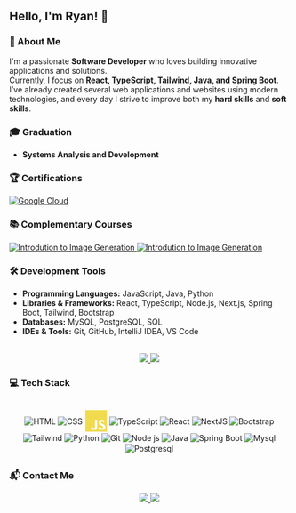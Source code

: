 ## Hello, I'm Ryan! 👋

### 🚀 About Me
I'm a passionate **Software Developer** who loves building innovative applications and solutions.  
Currently, I focus on **React, TypeScript, Tailwind, Java, and Spring Boot**.  
I’ve already created several web applications and websites using modern technologies, and every day I strive to improve both my **hard skills** and **soft skills**.  

### 🎓 Graduation
- **Systems Analysis and Development**

### 🏆 Certifications

<div>
  <a href="https://media.licdn.com/dms/image/v2/D4D2DAQGIkMXOK3as_g/profile-treasury-image-shrink_480_480/B4DZcnlI29GkAM-/0/1748715736995?e=1759078800&v=beta&t=rjb3WwJyuJvSFkCRwX959I4qPPD-wNpB9Eam7PP-biU" target="_blank">
    <img src="https://media.licdn.com/dms/image/v2/D4D2DAQGIkMXOK3as_g/profile-treasury-image-shrink_480_480/B4DZcnlI29GkAM-/0/1748715736995?e=1759078800&v=beta&t=rjb3WwJyuJvSFkCRwX959I4qPPD-wNpB9Eam7PP-biU" alt="Google Cloud" height="200"/>
  </a>
</div>

### 📚 Complementary Courses
 <a href="https://cdn.qwiklabs.com/nh9ZSug9IYdLXUrUOvGLcpNpCfhbOrxVFnp5M0%2BlPho%3D" target="_blank">
    <img src="https://cdn.qwiklabs.com/nh9ZSug9IYdLXUrUOvGLcpNpCfhbOrxVFnp5M0%2BlPho%3D" alt="Introdution to Image Generation" height="200"/>
  </a>

   <a href="https://cdn.qwiklabs.com/licxd8JDS5%2FvJ3%2FcXDcU2Wmyj8Ii8Old17CuG49CW%2BM%3D" target="_blank">
    <img src="https://cdn.qwiklabs.com/licxd8JDS5%2FvJ3%2FcXDcU2Wmyj8Ii8Old17CuG49CW%2BM%3D" alt="Introdution to Image Generation" height="200"/>
  </a>

### 🛠️ Development Tools
- **Programming Languages:** JavaScript, Java, Python  
- **Libraries & Frameworks:** React, TypeScript, Node.js, Next.js, Spring Boot, Tailwind, Bootstrap  
- **Databases:** MySQL, PostgreSQL, SQL  
- **IDEs & Tools:** Git, GitHub, IntelliJ IDEA, VS Code  

<br>

<div align="center">
  <a href="https://github.com/ryannardelli">
    <img height="180em" src="https://github-readme-stats.vercel.app/api?username=ryannardelli&show_icons=true&theme=radical&include_all_commits=true&count_private=true"/>
    <img height="180em" src="https://github-readme-stats.vercel.app/api/top-langs/?username=ryannardelli&layout=compact&langs_count=16&theme=radical"/>
  </a>
</div>

### 💻 Tech Stack
<div align="center" style="display: inline_block"><br>
   <img align="center" alt="HTML" height="40" width="40" src="https://cdn.jsdelivr.net/gh/devicons/devicon@latest/icons/html5/html5-original.svg">
   <img align="center" alt="CSS" height="40" width="40" src="https://cdn.jsdelivr.net/gh/devicons/devicon@latest/icons/css3/css3-original.svg">
   <img align="center" alt="JavaScript" height="40" width="40" src="https://raw.githubusercontent.com/devicons/devicon/master/icons/javascript/javascript-plain.svg">
   <img align="center" alt="TypeScript" height="40" width="40" src="https://cdn.jsdelivr.net/gh/devicons/devicon@latest/icons/typescript/typescript-original.svg">
   <img align="center" alt="React" height="40" width="40" src="https://cdn.jsdelivr.net/gh/devicons/devicon@latest/icons/react/react-original.svg">
   <img align="center" alt="NextJS" height="40" width="40" src="https://cdn.jsdelivr.net/gh/devicons/devicon@latest/icons/nextjs/nextjs-original.svg">
   <img align="center" alt="Bootstrap" height="40" width="40" src="https://cdn.jsdelivr.net/gh/devicons/devicon@latest/icons/bootstrap/bootstrap-original.svg">
   <img align="center" alt="Tailwind" height="40" width="40" src="https://cdn.jsdelivr.net/gh/devicons/devicon@latest/icons/tailwindcss/tailwindcss-original.svg">
   <img align="center" alt="Python" height="40" width="40" src="https://cdn.jsdelivr.net/gh/devicons/devicon@latest/icons/python/python-original.svg">
   <img align="center" alt="Git" height="40" width="40" src="https://cdn.jsdelivr.net/gh/devicons/devicon@latest/icons/git/git-original.svg">
   <img align="center" alt="Node js" height="40" width="40" src="https://cdn.jsdelivr.net/gh/devicons/devicon@latest/icons/nodejs/nodejs-original.svg">
   <img align="center" alt="Java" height="40" width="40" src="https://cdn.jsdelivr.net/gh/devicons/devicon@latest/icons/java/java-original.svg">
   <img align="center" alt="Spring Boot" height="40" width="40" src="https://cdn.jsdelivr.net/gh/devicons/devicon@latest/icons/spring/spring-original.svg">
   <img align="center" alt="Mysql" height="40" width="40" src="https://cdn.jsdelivr.net/gh/devicons/devicon@latest/icons/mysql/mysql-original.svg">
   <img align="center" alt="Postgresql" height="40" width="40" src="https://cdn.jsdelivr.net/gh/devicons/devicon@latest/icons/postgresql/postgresql-original.svg">
</div>

##

### 📬 Contact Me
<div align="center">
  <a href="mailto:ryannardelli12@gmail.com" target="_blank">
    <img src="https://img.shields.io/badge/Gmail-D14836?style=for-the-badge&logo=gmail&logoColor=white">
  </a>
  <a href="https://www.linkedin.com/in/ryan-nardelli-a50905228" target="_blank">
    <img src="https://img.shields.io/badge/LinkedIn-0077B5?style=for-the-badge&logo=linkedin&logoColor=white">
  </a> 
</div>
